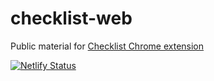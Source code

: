 # checklist-web
Public material for [Checklist Chrome extension]( 
https://chrome.google.com/webstore/detail/checklist-for-google-task/fibjmnmjpbbfidpemmpjbofecnkhbeno)

[![Netlify Status](https://api.netlify.com/api/v1/badges/7241dbfc-1c4e-4402-b023-afba65c55cd0/deploy-status)](https://app.netlify.com/sites/awesome-chandrasekhar-80447b/deploys)
